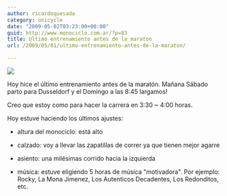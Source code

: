 ```yaml
---
author: ricardoquesada
category: unicycle
date: "2009-05-02T03:23:00+00:00"
guid: http://www.monociclo.com.ar/?p=83
title: Ultimo entrenamiento antes de la maraton
url: /2009/05/01/ultimo-entrenamiento-antes-de-la-maraton/

---
```


![](/images/ultimo-entrenamiento-antes-de-la-maraton.jpg)

Hoy hice el último entrenamiento antes de la maratón.
Mañana Sábado parto para Dusseldorf y el Domingo a las 8:45 largamos!

Creo que estoy como para hacer la carrera en 3:30 ~ 4:00 horas.

Hoy estuve haciendo los últimos ajustes:

- altura del monociclo: está alto

- calzado: voy a llevar las zapatillas de correr ya que tienen mejor agarre
- asiento: una milésimas corrido hacia la izquierda
- música: estuve eligiendo 5 horas de música "motivadora".
  Por ejemplo: Rocky, La Mona Jimenez, Los Autenticos Decadentes, Los
  Redonditos, etc.  
